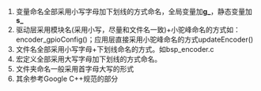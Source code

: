

1. 变量命名全部采用小写字母加下划线的方式命名，全局变量加**g_**，静态变量加**s_**
2. 驱动层采用模块名(采用小写，尽量和文件名一致)+小驼峰命名的方式如：encoder_gpioConfig()；应用层直接采用小驼峰命名的方式updateEncoder()
3. 文件名全部采用小写字母+下划线命名的方式。如bsp_encoder.c
4. 宏定义全部采用大写字母加下划线的方式命名。 
5. 文件夹命名一般采用首字母大写的形式
6. 其余参考Google C++规范的部分

